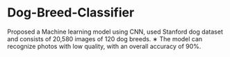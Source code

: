 # Dog-Breed-Classifier
Proposed a Machine learning model using CNN, used Stanford dog dataset and consists of 20,580 images of 120 dog breeds. ∗ The model can recognize photos with low quality, with an overall accuracy of 90%.
